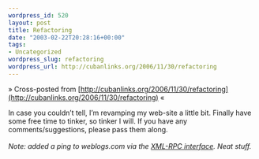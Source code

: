```yaml
--- 
wordpress_id: 520
layout: post
title: Refactoring
date: "2003-02-22T20:28:16+00:00"
tags: 
- Uncategorized
wordpress_slug: refactoring
wordpress_url: http://cubanlinks.org/2006/11/30/refactoring
---
```

&raquo; Cross-posted from [http://cubanlinks.org/2006/11/30/refactoring](http://cubanlinks.org/2006/11/30/refactoring) &laquo;

<p>In case you couldn&#8217;t tell, I&#8217;m revamping my web-site a little bit.  Finally have some free time to tinker, so tinker I will.  If you have any comments/suggestions, please pass them along.<br/><br/>
<i>Note: added a ping to weblogs.com via the <a href="http://www.xmlrpc.com/weblogsCom" title="weblogs.com XML-RPC"><span class="caps">XML</span>-RPC interface</a>.  Neat stuff.</i></p>
